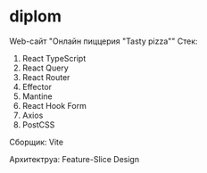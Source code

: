 # diplom
Web-сайт "Онлайн пиццерия "Tasty pizza""
Стек: 
1) React TypeScript
2) React Query
3) React Router
4) Effector
5) Mantine
6) React Hook Form
7) Axios
8) PostCSS

Сборщик: Vite

Архитектруа: Feature-Slice Design
